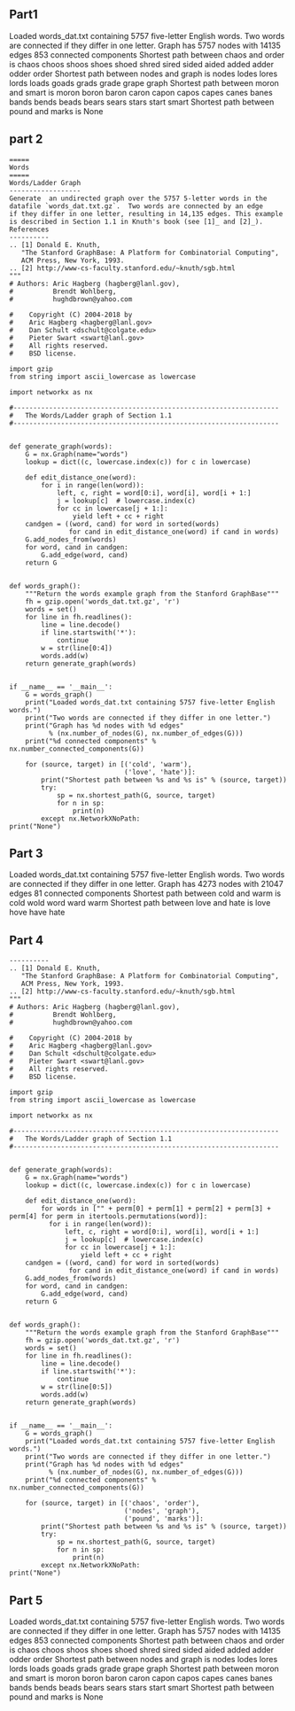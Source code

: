 Part1
----------------------------------------------------------------------
Loaded words_dat.txt containing 5757 five-letter English words.
Two words are connected if they differ in one letter.
Graph has 5757 nodes with 14135 edges
853 connected components
Shortest path between chaos and order is
chaos
choos
shoos
shoes
shoed
shred
sired
sided
aided
added
adder
odder
order
Shortest path between nodes and graph is
nodes
lodes
lores
lords
loads
goads
grads
grade
grape
graph
Shortest path between moron and smart is
moron
boron
baron
caron
capon
capos
capes
canes
banes
bands
bends
beads
bears
sears
stars
start
smart
Shortest path between pound and marks is
None

part 2
----------------------------------------------
```"""
=====
Words
=====
Words/Ladder Graph
------------------
Generate  an undirected graph over the 5757 5-letter words in the
datafile `words_dat.txt.gz`.  Two words are connected by an edge
if they differ in one letter, resulting in 14,135 edges. This example
is described in Section 1.1 in Knuth's book (see [1]_ and [2]_).
References
----------
.. [1] Donald E. Knuth,
   "The Stanford GraphBase: A Platform for Combinatorial Computing",
   ACM Press, New York, 1993.
.. [2] http://www-cs-faculty.stanford.edu/~knuth/sgb.html
"""
# Authors: Aric Hagberg (hagberg@lanl.gov),
#          Brendt Wohlberg,
#          hughdbrown@yahoo.com

#    Copyright (C) 2004-2018 by
#    Aric Hagberg <hagberg@lanl.gov>
#    Dan Schult <dschult@colgate.edu>
#    Pieter Swart <swart@lanl.gov>
#    All rights reserved.
#    BSD license.

import gzip
from string import ascii_lowercase as lowercase

import networkx as nx

#-------------------------------------------------------------------
#   The Words/Ladder graph of Section 1.1
#-------------------------------------------------------------------


def generate_graph(words):
    G = nx.Graph(name="words")
    lookup = dict((c, lowercase.index(c)) for c in lowercase)

    def edit_distance_one(word):
        for i in range(len(word)):
            left, c, right = word[0:i], word[i], word[i + 1:]
            j = lookup[c]  # lowercase.index(c)
            for cc in lowercase[j + 1:]:
                yield left + cc + right
    candgen = ((word, cand) for word in sorted(words)
               for cand in edit_distance_one(word) if cand in words)
    G.add_nodes_from(words)
    for word, cand in candgen:
        G.add_edge(word, cand)
    return G


def words_graph():
    """Return the words example graph from the Stanford GraphBase"""
    fh = gzip.open('words_dat.txt.gz', 'r')
    words = set()
    for line in fh.readlines():
        line = line.decode()
        if line.startswith('*'):
            continue
        w = str(line[0:4])
        words.add(w)
    return generate_graph(words)


if __name__ == '__main__':
    G = words_graph()
    print("Loaded words_dat.txt containing 5757 five-letter English words.")
    print("Two words are connected if they differ in one letter.")
    print("Graph has %d nodes with %d edges"
          % (nx.number_of_nodes(G), nx.number_of_edges(G)))
    print("%d connected components" % nx.number_connected_components(G))

    for (source, target) in [('cold', 'warm'),
                             ('love', 'hate')]:
        print("Shortest path between %s and %s is" % (source, target))
        try:
            sp = nx.shortest_path(G, source, target)
            for n in sp:
                print(n)
        except nx.NetworkXNoPath:
print("None")
```

Part 3
------------------------------------------------------------------------------
Loaded words_dat.txt containing 5757 five-letter English words.
Two words are connected if they differ in one letter.
Graph has 4273 nodes with 21047 edges
81 connected components
Shortest path between cold and warm is
cold
wold
word
ward
warm
Shortest path between love and hate is
love
hove
have
hate

Part 4
-----------------------------------------------------------------------------------
```References
----------
.. [1] Donald E. Knuth,
   "The Stanford GraphBase: A Platform for Combinatorial Computing",
   ACM Press, New York, 1993.
.. [2] http://www-cs-faculty.stanford.edu/~knuth/sgb.html
"""
# Authors: Aric Hagberg (hagberg@lanl.gov),
#          Brendt Wohlberg,
#          hughdbrown@yahoo.com

#    Copyright (C) 2004-2018 by
#    Aric Hagberg <hagberg@lanl.gov>
#    Dan Schult <dschult@colgate.edu>
#    Pieter Swart <swart@lanl.gov>
#    All rights reserved.
#    BSD license.

import gzip
from string import ascii_lowercase as lowercase

import networkx as nx

#-------------------------------------------------------------------
#   The Words/Ladder graph of Section 1.1
#-------------------------------------------------------------------


def generate_graph(words):
    G = nx.Graph(name="words")
    lookup = dict((c, lowercase.index(c)) for c in lowercase)

    def edit_distance_one(word):
        for words in ["" + perm[0] + perm[1] + perm[2] + perm[3] + perm[4] for perm in itertools.permutations(word)]:
          for i in range(len(word)):
              left, c, right = word[0:i], word[i], word[i + 1:]
              j = lookup[c]  # lowercase.index(c)
              for cc in lowercase[j + 1:]:
                  yield left + cc + right
    candgen = ((word, cand) for word in sorted(words)
               for cand in edit_distance_one(word) if cand in words)
    G.add_nodes_from(words)
    for word, cand in candgen:
        G.add_edge(word, cand)
    return G


def words_graph():
    """Return the words example graph from the Stanford GraphBase"""
    fh = gzip.open('words_dat.txt.gz', 'r')
    words = set()
    for line in fh.readlines():
        line = line.decode()
        if line.startswith('*'):
            continue
        w = str(line[0:5])
        words.add(w)
    return generate_graph(words)


if __name__ == '__main__':
    G = words_graph()
    print("Loaded words_dat.txt containing 5757 five-letter English words.")
    print("Two words are connected if they differ in one letter.")
    print("Graph has %d nodes with %d edges"
          % (nx.number_of_nodes(G), nx.number_of_edges(G)))
    print("%d connected components" % nx.number_connected_components(G))

    for (source, target) in [('chaos', 'order'),
                             ('nodes', 'graph'),
                             ('pound', 'marks')]:
        print("Shortest path between %s and %s is" % (source, target))
        try:
            sp = nx.shortest_path(G, source, target)
            for n in sp:
                print(n)
        except nx.NetworkXNoPath:
print("None")
```


Part 5
--------------------------------------------------------------------------------------
Loaded words_dat.txt containing 5757 five-letter English words.
Two words are connected if they differ in one letter.
Graph has 5757 nodes with 14135 edges
853 connected components
Shortest path between chaos and order is
chaos
choos
shoos
shoes
shoed
shred
sired
sided
aided
added
adder
odder
order
Shortest path between nodes and graph is
nodes
lodes
lores
lords
loads
goads
grads
grade
grape
graph
Shortest path between moron and smart is
moron
boron
baron
caron
capon
capos
capes
canes
banes
bands
bends
beads
bears
sears
stars
start
smart
Shortest path between pound and marks is
None
